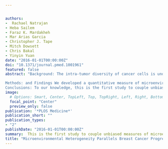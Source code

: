 ```yaml
---


authors:
-  Rachael Natrajan
- Heba Sailem
- Faraz K. Mardakheh 
- Mar Arias Garcia
- Christopher J. Tape
- Mitch Dowsett
- Chris Bakal
- Yinyin Yuan
date: "2016-01-01T00:00:00Z"
doi: "10.1371/journal.pmed.1001961"
featured: false
abstract: "Background: The intra-tumor diversity of cancer cells is under intense investigation; however, little is known about the heterogeneity of the tumor microenvironment that is key to cancer progres- sion and evolution. We aimed to assess the degree of microenvironmental heterogeneity in breast cancer and correlate this with genomic and clinical parameters.

Methods: and Findings We developed a quantitative measure of microenvironmental heterogeneity along three spatial dimensions (3-D) in solid tumors, termed the tumor ecosystem diversity index (EDI), using fully automated histology image analysis coupled with statistical measures commonly used in ecology. This measure was compared with disease-specific survival, key mutations, genome-wide copy number, and expression profiling data in a retrospective study of 510 breast cancer patients as a test set and 516 breast cancer patients as an independent vali- dation set. In high-grade (grade 3) breast cancers, we uncovered a striking link between high microenvironmental heterogeneity measured by EDI and a poor prognosis that cannot be explained by tumor size, genomics, or any other data types. However, this association was not observed in low-grade (grade 1 and 2) breast cancers. The prognostic value of EDI was superior to known prognostic factors and was enhanced with the addition of TP53 mutation status (multivariate analysis test set, p =9× 10−4, hazard ratio = 1.47, 95% CI 1.17–1.84; validation set, p = 0.0011, hazard ratio = 1.78, 95% CI 1.26–2.52). Integration with genome-wide profiling data identified losses of specific genes on 4p14 and 5q13 that were enriched in grade 3 tumors with high microenvironmental diversity that also substrati- fied patients into poor prognostic groups. Limitations of this study include the number of celltypes included in the model, that EDI has prognostic value only in grade 3 tumors, and that our spatial heterogeneity measure was dependent on spatial scale and tumor size.
Conclusions: To our knowledge, this is the first study to couple unbiased measures of microenvironmental heterogeneity with genomic alterations to predict breast cancer clinical outcome. We pro- pose a clinically relevant role of microenvironmental heterogeneity for advanced breast tumors, and highlight that ecological statistics can be translated into medical advances for identifying a new type of biomarker and, furthermore, for understanding the synergistic inter- play of microenvironmental heterogeneity with genomic alterations in cancer cells."
image:
  # Options: Smart, Center, TopLeft, Top, TopRight, Left, Right, BottomLeft, Bottom, BottomRight
  focal_point: "Center"
  preview_only: false
publication: '*PLOS Medicine*'
publication_short: ""
publication_types:
- "2"
publishDate: "2016-01-01T00:00:00Z"
summary:  This is the first study to couple unbiased measures of microenvironmental heterogeneity with genomic alterations to predict breast cancer clinical outcome. We propose a clinically relevant role of microenvironmental heterogeneity for advanced breast tumors, and highlight that ecological statistics can be translated into medical advances for identifying a new type of biomarker and, furthermore, for understanding the synergistic interplay of microenvironmental heterogeneity with genomic alterations in cancer cells.
title: "Microenvironmental Heterogeneity Parallels Breast Cancer Progression: A Histology– Genomic Integration Analysis"
---
```


